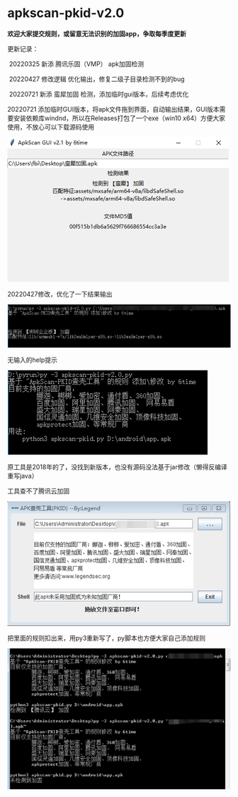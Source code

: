# apkscan-pkid-v2.0

**欢迎大家提交规则，或留意无法识别的加固app，争取每季度更新**

更新记录：

​	20220325 新添 腾讯乐固（VMP） apk加固检测

​	20220427 修改逻辑 优化输出，修复二级子目录检测不到的bug

​	20220721 新添 蛮犀加固 检测，添加临时gui版本，后续考虑优化



20220721 添加临时GUI版本，将apk文件拖到界面，自动输出结果，GUI版本需要安装依赖库windnd，所以在Releases打包了一个exe（win10 x64）方便大家使用，不放心可以下载源码使用

![2022-07-21_110053](2022-07-21_110053.png)

20220427修改，优化了一下结果输出

![check](check.png)

无输入的help提示

![help](help.png)

原工具是2018年的了，没找到新版本，也没有源码没法基于jar修改（懒得反编译重写java）

工具查不了腾讯云加固

![image-20210629095251291](image-20210629095251291.png)

把里面的规则扣出来，用py3重新写了，py脚本也方便大家自己添加规则

![image-20210629095138615](image-20210629095138615.png)
